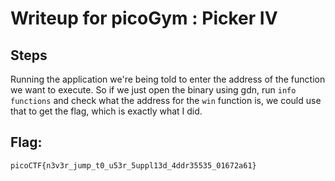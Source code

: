 # Writeup for picoGym : Picker IV

## Steps
Running the application we're being told to enter the address of the function we want to execute. So if we just open the binary using gdn, run `info functions` and check what the address for the `win` function is, we could use that to get the flag, which is exactly what I did.

## Flag:
```picoCTF{n3v3r_jump_t0_u53r_5uppl13d_4ddr35535_01672a61}```
